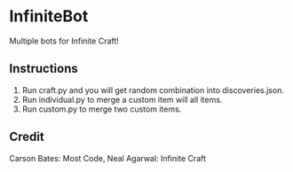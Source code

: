 # InfiniteBot
Multiple bots for Infinite Craft!

## Instructions
1. Run craft.py and you will get random combination into discoveries.json.
2. Run individual.py to merge a custom item will all items.
3. Run custom.py to merge two custom items.

## Credit
Carson Bates: Most Code, Neal Agarwal: Infinite Craft
